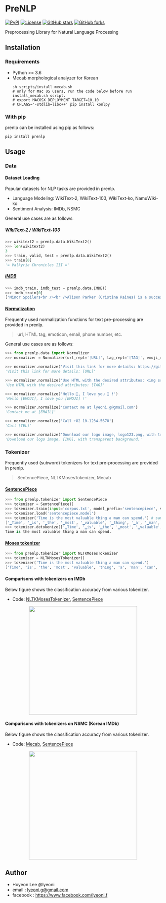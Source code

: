 # PreNLP
[![PyPI](https://img.shields.io/pypi/v/prenlp.svg?style=flat-square&color=important)](https://pypi.org/project/prenlp/)
[![License](https://img.shields.io/github/license/lyeoni/prenlp?style=flat-square)](https://github.com/lyeoni/prenlp/blob/master/LICENSE)
[![GitHub stars](https://img.shields.io/github/stars/lyeoni/prenlp?style=flat-square)](https://github.com/lyeoni/prenlp/stargazers)
[![GitHub forks](https://img.shields.io/github/forks/lyeoni/prenlp?style=flat-square&color=blueviolet)](https://github.com/lyeoni/prenlp/network/members)

Preprocessing Library for Natural Language Processing

## Installation
### Requirements
- Python >= 3.6 
- Mecab morphological analyzer for Korean
  ```
  sh scripts/install_mecab.sh
  # only for Mac OS users, run the code below before run install_mecab.sh script.
  # export MACOSX_DEPLOYMENT_TARGET=10.10
  # CFLAGS='-stdlib=libc++' pip install konlpy
  ```
    
### With pip
prenlp can be installed using pip as follows:
```
pip install prenlp
```

## Usage

### Data

#### Dataset Loading
Popular datasets for NLP tasks are provided in prenlp.
- Language Modeling: WikiText-2, WikiText-103, WikiText-ko, NamuWiki-ko
- Sentiment Analysis: IMDb, NSMC

General use cases are as follows:

##### [WikiText-2 / WikiText-103](https://github.com/lyeoni/prenlp/blob/develop/prenlp/data/dataset/language_modeling.py)
```python
>>> wikitext2 = prenlp.data.WikiText2()
>>> len(wikitext2)
3
>>> train, valid, test = prenlp.data.WikiText2()
>>> train[0]
'= Valkyria Chronicles III ='
```

##### [IMDB](https://github.com/lyeoni/prenlp/blob/master/prenlp/data/dataset/sentiment.py)
```python
>>> imdb_train, imdb_test = prenlp.data.IMDB()
>>> imdb_train[0]
["Minor Spoilers<br /><br />Alison Parker (Cristina Raines) is a successful top model, living with the lawyer Michael Lerman (Chris Sarandon) in his apartment. She tried to commit ...", 'pos']
```

#### [Normalization](https://github.com/lyeoni/prenlp/blob/master/prenlp/data/normalizer.py)
Frequently used normalization functions for text pre-processing are provided in prenlp.
> url, HTML tag, emoticon, email, phone number, etc.

General use cases are as follows:
```python
>>> from prenlp.data import Normalizer
>>> normalizer = Normalizer(url_repl='[URL]', tag_repl='[TAG]', emoji_repl='[EMOJI]', email_repl='[EMAIL]', tel_repl='[TEL]', image_repl='[IMG]')

>>> normalizer.normalize('Visit this link for more details: https://github.com/')
'Visit this link for more details: [URL]'

>>> normalizer.normalize('Use HTML with the desired attributes: <img src="cat.jpg" height="100" />')
'Use HTML with the desired attributes: [TAG]'

>>> normalizer.normalize('Hello 🤩, I love you 💓 !')
'Hello [EMOJI], I love you [EMOJI] !'

>>> normalizer.normalize('Contact me at lyeoni.g@gmail.com')
'Contact me at [EMAIL]'

>>> normalizer.normalize('Call +82 10-1234-5678')
'Call [TEL]'

>>> normalizer.normalize('Download our logo image, logo123.png, with transparent background.')
'Download our logo image, [IMG], with transparent background.'
```

### Tokenizer
Frequently used (subword) tokenizers for text pre-processing are provided in prenlp.
> SentencePiece, NLTKMosesTokenizer, Mecab

#### [SentencePiece](https://github.com/lyeoni/prenlp/blob/master/prenlp/tokenizer/tokenizer.py)
```python
>>> from prenlp.tokenizer import SentencePiece
>>> tokenizer = SentencePiece()
>>> tokenizer.train(input='corpus.txt', model_prefix='sentencepiece', vocab_size=10000)
>>> tokenizer.load('sentencepiece.model')
>>> tokenizer('Time is the most valuable thing a man can spend.') # same with tokenizer.tokenize('Time is the most valuable thing a man can spend.')
['▁Time', '▁is', '▁the', '▁most', '▁valuable', '▁thing', '▁a', '▁man', '▁can', '▁spend', '.']
>>> tokenizer.detokenize(['▁Time', '▁is', '▁the', '▁most', '▁valuable', '▁thing', '▁a', '▁man', '▁can', '▁spend', '.'])
Time is the most valuable thing a man can spend.
```

#### [Moses tokenizer](https://github.com/lyeoni/prenlp/blob/master/prenlp/tokenizer/tokenizer.py)
```python
>>> from prenlp.tokenizer import NLTKMosesTokenizer
>>> tokenizer = NLTKMosesTokenizer()
>>> tokenizer('Time is the most valuable thing a man can spend.')
['Time', 'is', 'the', 'most', 'valuable', 'thing', 'a', 'man', 'can', 'spend', '.']
```

#### Comparisons with tokenizers on IMDb
Below figure shows the classification accuracy from various tokenizer.
- Code: [NLTKMosesTokenizer](https://github.com/lyeoni/prenlp/blob/master/examples/fasttext_imdb.py), [SentencePiece](https://github.com/lyeoni/prenlp/blob/master/examples/fasttext_imdb_sentencepiece.py)
<p align="center">
<img width="350" src="https://github.com/lyeoni/prenlp/tree/master/images/tokenizer_comparison_IMDb.png" align="middle">
</p>

#### Comparisons with tokenizers on NSMC (Korean IMDb)
Below figure shows the classification accuracy from various tokenizer.
- Code: [Mecab](https://github.com/lyeoni/prenlp/blob/master/examples/fasttext_nsmc.py), [SentencePiece](https://github.com/lyeoni/prenlp/blob/master/examples/fasttext_nsmc_sentencepiece.py)
<p align="center">
<img width="350" src="https://github.com/lyeoni/prenlp/tree/master/images/tokenizer_comparison_NSMC.png" align="middle">
</p>

## Author
- Hoyeon Lee @lyeoni
- email : lyeoni.g@gmail.com
- facebook : https://www.facebook.com/lyeoni.f
